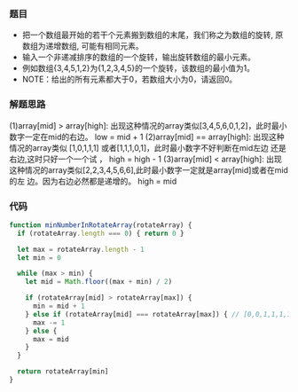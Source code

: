 ### 题目
* 把一个数组最开始的若干个元素搬到数组的末尾，我们称之为数组的旋转, 原数组为递增数组, 可能有相同元素。
* 输入一个非递减排序的数组的一个旋转，输出旋转数组的最小元素。
* 例如数组{3,4,5,1,2}为{1,2,3,4,5}的一个旋转，该数组的最小值为1。
* NOTE：给出的所有元素都大于0，若数组大小为0，请返回0。

### 解题思路
(1)array[mid] > array[high]:
出现这种情况的array类似[3,4,5,6,0,1,2]，此时最小数字一定在mid的右边。
low = mid + 1
(2)array[mid] == array[high]:
出现这种情况的array类似 [1,0,1,1,1] 或者[1,1,1,0,1]，此时最小数字不好判断在mid左边
还是右边,这时只好一个一个试 ，
high = high - 1
(3)array[mid] < array[high]:
出现这种情况的array类似[2,2,3,4,5,6,6],此时最小数字一定就是array[mid]或者在mid的左
边。因为右边必然都是递增的。
high = mid

### 代码
```js
function minNumberInRotateArray(rotateArray) {
  if (rotateArray.length === 0) { return 0 }

  let max = rotateArray.length - 1
  let min = 0

  while (max > min) {
    let mid = Math.floor((max + min) / 2)

    if (rotateArray[mid] > rotateArray[max]) {
      min = mid + 1
    } else if (rotateArray[mid] === rotateArray[max]) { // [0,0,1,1,1,1] -> [1,1,1,1,0,0]
      max -= 1
    } else {
      max = mid
    }
  }

  return rotateArray[min]
}
```